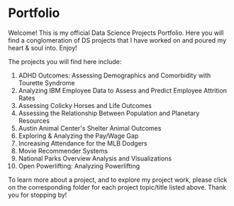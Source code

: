# Portfolio
Welcome! This is my official Data Science Projects Portfolio. Here you will find a conglomeration of DS projects that I have worked on and poured my heart &amp; soul into. Enjoy!

The projects you will find here include:
1. ADHD Outcomes: Assessing Demographics and Comorbidity with Tourette Syndrome
2. Analyzing IBM Employee Data to Assess and Predict Employee Attrition Rates 
3. Assessing Colicky Horses and Life Outcomes
4. Assessing the Relationship Between Population and Planetary Resources
5. Austin Animal Center's Shelter Animal Outcomes
6. Exploring & Analyzing the Pay/Wage Gap
7. Increasing Attendance for the MLB Dodgers
8. Movie Recommender Systems
9. National Parks Overview Analysis and Visualizations
10. Open Powerlifting: Analyzing Powerlifting

To learn more about a project, and to explore my project work, please click on the corresponding folder for each project topic/title listed above. Thank you for stopping by!
